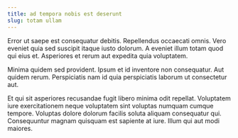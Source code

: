```yaml
---
title: ad tempora nobis est deserunt
slug: totam ullam
---
```


Error ut saepe est consequatur debitis. Repellendus occaecati omnis. Vero eveniet quia sed suscipit itaque iusto dolorum. A eveniet illum totam quod qui eius et. Asperiores et rerum aut expedita quia voluptatem.

Minima quidem sed provident. Ipsum et id inventore non consequatur. Aut quidem rerum. Perspiciatis nam id quia perspiciatis laborum ut consectetur aut.

Et qui sit asperiores recusandae fugit libero minima odit repellat. Voluptatem iure exercitationem neque voluptatem sint voluptas numquam cumque tempore. Voluptas dolore dolorum facilis soluta aliquam consequatur qui. Consequuntur magnam quisquam est sapiente at iure. Illum qui aut modi maiores.
